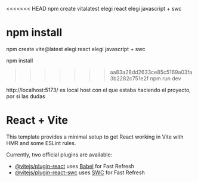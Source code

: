 <<<<<<< HEAD
npm create vitalatest
elegi react
elegi javascript + swc

npm install
=======
npm create vite@latest
  elegi react
  elegi javascript + swc

npm install

>>>>>>> aa83a28dd2633ce85c5169a03fa3b2282c751e2f
npm run dev


http://localhost:5173/
es local host con el que estaba haciendo el proyecto, por si las dudas


# React + Vite

This template provides a minimal setup to get React working in Vite with HMR and some ESLint rules.

Currently, two official plugins are available:

- [@vitejs/plugin-react](https://github.com/vitejs/vite-plugin-react/blob/main/packages/plugin-react/README.md) uses [Babel](https://babeljs.io/) for Fast Refresh
- [@vitejs/plugin-react-swc](https://github.com/vitejs/vite-plugin-react-swc) uses [SWC](https://swc.rs/) for Fast Refresh

